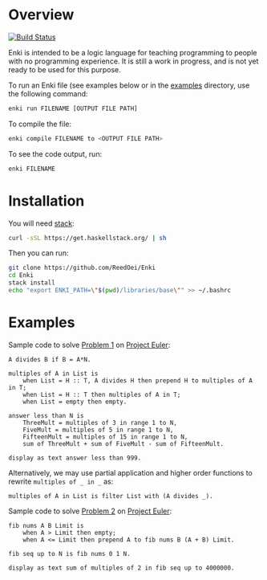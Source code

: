 # Overview

[![Build Status](https://travis-ci.org/ReedOei/Enki.svg?branch=master)](https://travis-ci.org/ReedOei/Enki)

Enki is intended to be a logic language for teaching programming to people with no programming experience.
It is still a work in progress, and is not yet ready to be used for this purpose.

To run an Enki file (see examples below or in the [examples](https://github.com/ReedOei/Enki/tree/master/examples) directory, use the following command:

```bash
enki run FILENAME [OUTPUT FILE PATH]
```

To compile the file:
```bash
enki compile FILENAME to <OUTPUT FILE PATH>
```

To see the code output, run:

```bash
enki FILENAME
```

# Installation

You will need [stack](https://docs.haskellstack.org/en/stable/README/):

```bash
curl -sSL https://get.haskellstack.org/ | sh
```

Then you can run:

```bash
git clone https://github.com/ReedOei/Enki
cd Enki
stack install
echo "export ENKI_PATH=\"$(pwd)/libraries/base\"" >> ~/.bashrc
```

# Examples

Sample code to solve [Problem 1](https://projecteuler.net/problem=1) on [Project Euler](https://projecteuler.net/):

```enki
A divides B if B = A*N.

multiples of A in List is
    when List = H :: T, A divides H then prepend H to multiples of A in T;
    when List = H :: T then multiples of A in T;
    when List = empty then empty.

answer less than N is
    ThreeMult = multiples of 3 in range 1 to N,
    FiveMult = multiples of 5 in range 1 to N,
    FifteenMult = multiples of 15 in range 1 to N,
    sum of ThreeMult + sum of FiveMult - sum of FifteenMult.

display as text answer less than 999.
```

Alternatively, we may use partial application and higher order functions to rewrite `multiples of _ in _` as:

```enki
multiples of A in List is filter List with (A divides _).
```

Sample code to solve [Problem 2](https://projecteuler.net/problem=2) on [Project Euler](https://projecteuler.net/):

```enki
fib nums A B Limit is
    when A > Limit then empty;
    when A <= Limit then prepend A to fib nums B (A + B) Limit.

fib seq up to N is fib nums 0 1 N.

display as text sum of multiples of 2 in fib seq up to 4000000.

```

